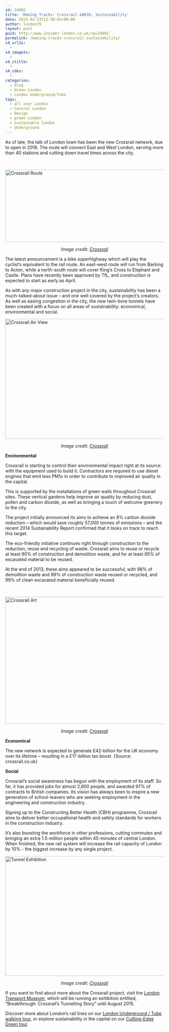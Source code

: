```yaml
---
id: 24802
title: 'Making Tracks: Crossrail &#038; Sustainability'
date: 2015-02-23T12:58:03+00:00
author: london75
layout: post
guid: http://www.insider-london.co.uk/?p=24802
permalink: /making-tracks-crossrail-sustainability/
s4_url2s:
  - 
s4_image2s:
  - 
s4_ctitle:
  - 
s4_cdes:
  - 
categories:
  - blog
  - Green London
  - London Underground/Tube
tags:
  - all over London
  - Central London
  - Design
  - green London
  - sustainable london
  - Underground
---
```

As of late, the talk of London town has been the new Crossrail network, due to open in 2018. The route will connect East and West London, serving more than 40 stations and cutting down travel times across the city.

&nbsp;

[<img class="aligncenter size-full wp-image-24805" src="http://www.insider-london.co.uk/wp-content/uploads/2015/02/BeFunky_crossrail.jpg_mini.jpg" alt="Crossrail Route" width="569" height="229" />](http://www.insider-london.co.uk/wp-content/uploads/2015/02/BeFunky_crossrail.jpg_mini.jpg)

<p style="text-align: center;">
  <em>Image credit: <a href="http://www.crossrail.co.uk">Crossrail</a></em>
</p>

The latest announcement is a bike superhighway which will play the cyclist’s equivalent to the rail route. An east-west route will run from Barking to Acton, while a north-south route will cover King’s Cross to Elephant and Castle. Plans have recently been approved by TfL, and construction is expected to start as early as April.

As with any major construction project in the city, sustainability has been a much-talked-about issue – and one well covered by the project’s creators. As well as easing congestion in the city, the new twin-bore tunnels have been created with a focus on all areas of sustainability: economical, environmental and social.

[<img class="aligncenter size-full wp-image-24806" src="http://www.insider-london.co.uk/wp-content/uploads/2015/02/BeFunky_environment.jpg_mini.jpg" alt="Crossrail Air View" width="569" height="379" />](http://www.insider-london.co.uk/wp-content/uploads/2015/02/BeFunky_environment.jpg_mini.jpg)

<p style="text-align: center;">
  <em>Image credit: <a href="http://www.crossrail.co.uk">Crossrail</a></em>
</p>

**Environmental**

Crossrail is starting to control their environmental impact right at its source: with the equipment used to build it. Contractors are required to use diesel engines that emit less PM1o in order to contribute to improved air quality in the capital.

This is supported by the installations of green walls throughout Crossrail sites. These vertical gardens help improve air quality by reducing dust, pollen and carbon dioxide, as well as bringing a touch of welcome greenery to the city.

The project initially announced its aims to achieve an 8% carbon dioxide reduction – which would save roughly 57,000 tonnes of emissions – and the recent 2014 Sustainability Report confirmed that it looks on track to reach this target.

The eco-friendly initiative continues right through construction to the reduction, reuse and recycling of waste. Crossrail aims to reuse or recycle at least 90% of construction and demolition waste, and for at least 95% of excavated material to be reused.

At the end of 2013, these aims appeared to be successful, with 98% of demolition waste and 99% of construction waste reused or recycled, and 99% of clean excavated material beneficially reused.

&nbsp;

[<img class="aligncenter size-full wp-image-24804" src="http://www.insider-london.co.uk/wp-content/uploads/2015/02/BeFunky_crossrail-art.jpg_mini.jpg" alt="Crossrail Art" width="569" height="402" />](http://www.insider-london.co.uk/wp-content/uploads/2015/02/BeFunky_crossrail-art.jpg_mini.jpg)

<p style="text-align: center;">
  <em>Image credit: <a href="http://www.crossrail.co.uk">Crossrail</a></em>
</p>

**Economical**

The new network is expected to generate £42-billion for the UK economy over its lifetime – resulting in a £17-billion tax boost. {Source: crossrail.co.uk}

**Social**

Crossrail’s social awareness has begun with the employment of its staff. So far, it has provided jobs for almost 2,800 people, and awarded 97% of contracts to British companies. Its vision has always been to inspire a new generation of school-leavers who are seeking employment in the engineering and construction industry.

Signing up to the Constructing Better Health (CBH) programme, Crossrail aims to deliver better occupational health and safety standards for workers in the construction industry.

It’s also boosting the workforce in other professions, cutting commutes and bringing an extra 1.5-million people within 45-minutes of central London. When finished, the new rail system will increase the rail capacity of London by 10% ­­­- the biggest increase by any single project.

[<img class="aligncenter size-full wp-image-24807" src="http://www.insider-london.co.uk/wp-content/uploads/2015/02/BeFunky_exhibition.jpg_mini.jpg" alt="Tunnel Exhibition" width="569" height="379" />](http://www.insider-london.co.uk/wp-content/uploads/2015/02/BeFunky_exhibition.jpg_mini.jpg)

<p style="text-align: center;">
  <em>Image credit: <a href="http://www.crossrail.co.uk">Crossrail</a></em>
</p>

If you want to find about more about the Crossrail project, visit the [London Transport Museum](http://www.ltmuseum.co.uk/), which will be running an exhibition entitled, “Breakthrough: Crossrail’s Tunnelling Story” until August 2015.

Discover more about London’s rail lines on our [London Underground / Tube walking tour](http://www.insider-london.co.uk/london-underground-tube-tours/), or explore sustainability in the capital on our [Cutting-Edge Green tour](http://www.insider-london.co.uk/london-eco-green-sustainable-walking-tour/).